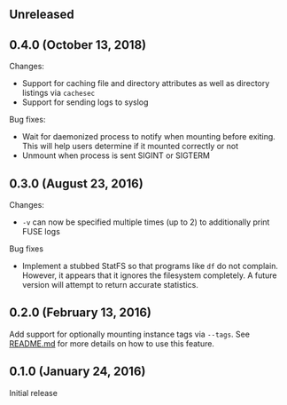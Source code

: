 ## Unreleased

## 0.4.0 (October 13, 2018)

Changes:
* Support for caching file and directory attributes as well as directory
  listings via `cachesec`
* Support for sending logs to syslog

Bug fixes:
* Wait for daemonized process to notify when mounting before exiting. This will
  help users determine if it mounted correctly or not
* Unmount when process is sent SIGINT or SIGTERM

## 0.3.0 (August 23, 2016)

Changes:
* `-v` can now be specified multiple times (up to 2) to additionally print FUSE
  logs

Bug fixes
* Implement a stubbed StatFS so that programs like `df` do not complain.
  However, it appears that it ignores the filesystem completely. A future
  version will attempt to return accurate statistics.

## 0.2.0 (February 13, 2016)

Add support for optionally mounting instance tags via `--tags`. See
[README.md](README.md) for more details on how to use this feature.

## 0.1.0 (January 24, 2016)

Initial release
